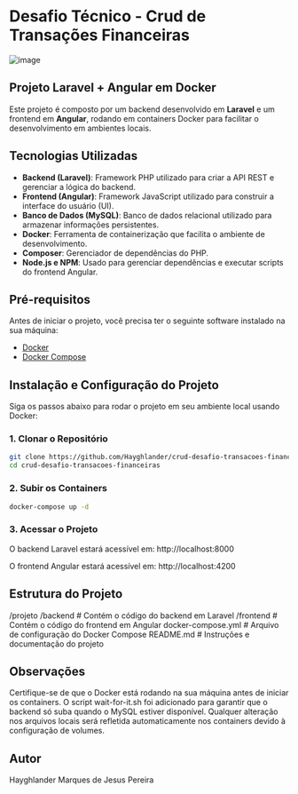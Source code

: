 

# Desafio Técnico - Crud de Transações Financeiras

![image](https://github.com/user-attachments/assets/791626c8-7a38-425a-81b1-778218cca487)

## Projeto Laravel + Angular em Docker

Este projeto é composto por um backend desenvolvido em **Laravel** e um frontend em **Angular**, rodando em containers Docker para facilitar o desenvolvimento em ambientes locais.

## Tecnologias Utilizadas

- **Backend (Laravel)**: Framework PHP utilizado para criar a API REST e gerenciar a lógica do backend.
- **Frontend (Angular)**: Framework JavaScript utilizado para construir a interface do usuário (UI).
- **Banco de Dados (MySQL)**: Banco de dados relacional utilizado para armazenar informações persistentes.
- **Docker**: Ferramenta de containerização que facilita o ambiente de desenvolvimento.
- **Composer**: Gerenciador de dependências do PHP.
- **Node.js e NPM**: Usado para gerenciar dependências e executar scripts do frontend Angular.

## Pré-requisitos

Antes de iniciar o projeto, você precisa ter o seguinte software instalado na sua máquina:

- [Docker](https://docs.docker.com/get-docker/)
- [Docker Compose](https://docs.docker.com/compose/install/)

## Instalação e Configuração do Projeto

Siga os passos abaixo para rodar o projeto em seu ambiente local usando Docker:

### 1. Clonar o Repositório

```bash
git clone https://github.com/Hayghlander/crud-desafio-transacoes-financeiras
cd crud-desafio-transacoes-financeiras
```

### 2. Subir os Containers

```bash
docker-compose up -d
```

### 3. Acessar o Projeto

O backend Laravel estará acessível em: http://localhost:8000

O frontend Angular estará acessível em: http://localhost:4200


## Estrutura do Projeto

/projeto
  /backend       # Contém o código do backend em Laravel
  /frontend      # Contém o código do frontend em Angular
  docker-compose.yml  # Arquivo de configuração do Docker Compose
  README.md      # Instruções e documentação do projeto


## Observações

Certifique-se de que o Docker está rodando na sua máquina antes de iniciar os containers.
O script wait-for-it.sh foi adicionado para garantir que o backend só suba quando o MySQL estiver disponível.
Qualquer alteração nos arquivos locais será refletida automaticamente nos containers devido à configuração de volumes.


## Autor

Hayghlander Marques de Jesus Pereira
